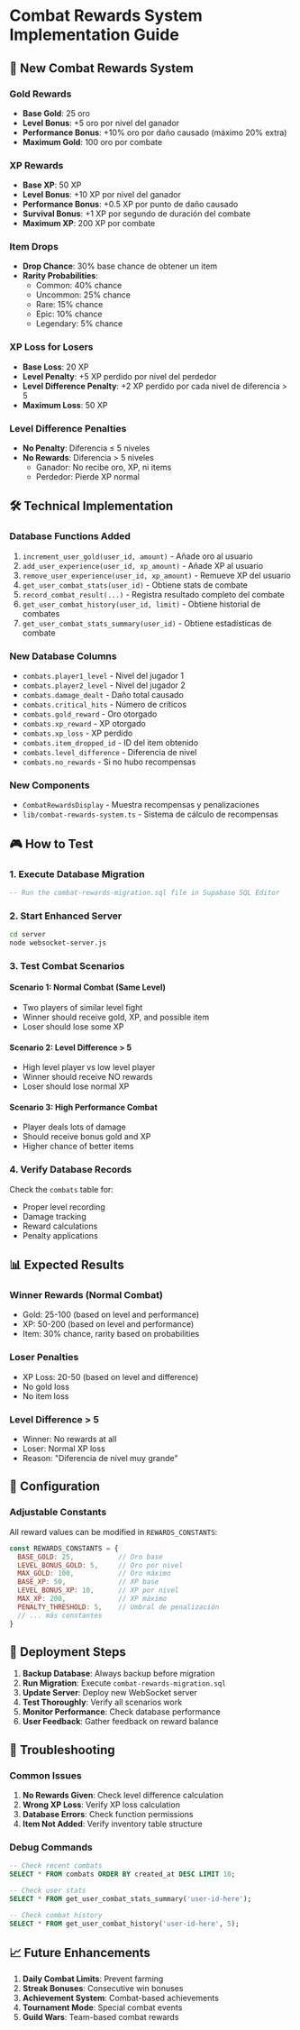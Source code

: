 # Combat Rewards System Implementation Guide

## 🎯 New Combat Rewards System

### Gold Rewards
- **Base Gold**: 25 oro
- **Level Bonus**: +5 oro por nivel del ganador
- **Performance Bonus**: +10% oro por daño causado (máximo 20% extra)
- **Maximum Gold**: 100 oro por combate

### XP Rewards
- **Base XP**: 50 XP
- **Level Bonus**: +10 XP por nivel del ganador
- **Performance Bonus**: +0.5 XP por punto de daño causado
- **Survival Bonus**: +1 XP por segundo de duración del combate
- **Maximum XP**: 200 XP por combate

### Item Drops
- **Drop Chance**: 30% base chance de obtener un item
- **Rarity Probabilities**:
  - Common: 40% chance
  - Uncommon: 25% chance
  - Rare: 15% chance
  - Epic: 10% chance
  - Legendary: 5% chance

### XP Loss for Losers
- **Base Loss**: 20 XP
- **Level Penalty**: +5 XP perdido por nivel del perdedor
- **Level Difference Penalty**: +2 XP perdido por cada nivel de diferencia > 5
- **Maximum Loss**: 50 XP

### Level Difference Penalties
- **No Penalty**: Diferencia ≤ 5 niveles
- **No Rewards**: Diferencia > 5 niveles
  - Ganador: No recibe oro, XP, ni items
  - Perdedor: Pierde XP normal

## 🛠️ Technical Implementation

### Database Functions Added
1. `increment_user_gold(user_id, amount)` - Añade oro al usuario
2. `add_user_experience(user_id, xp_amount)` - Añade XP al usuario
3. `remove_user_experience(user_id, xp_amount)` - Remueve XP del usuario
4. `get_user_combat_stats(user_id)` - Obtiene stats de combate
5. `record_combat_result(...)` - Registra resultado completo del combate
6. `get_user_combat_history(user_id, limit)` - Obtiene historial de combates
7. `get_user_combat_stats_summary(user_id)` - Obtiene estadísticas de combate

### New Database Columns
- `combats.player1_level` - Nivel del jugador 1
- `combats.player2_level` - Nivel del jugador 2
- `combats.damage_dealt` - Daño total causado
- `combats.critical_hits` - Número de críticos
- `combats.gold_reward` - Oro otorgado
- `combats.xp_reward` - XP otorgado
- `combats.xp_loss` - XP perdido
- `combats.item_dropped_id` - ID del item obtenido
- `combats.level_difference` - Diferencia de nivel
- `combats.no_rewards` - Si no hubo recompensas

### New Components
- `CombatRewardsDisplay` - Muestra recompensas y penalizaciones
- `lib/combat-rewards-system.ts` - Sistema de cálculo de recompensas

## 🎮 How to Test

### 1. Execute Database Migration
```sql
-- Run the combat-rewards-migration.sql file in Supabase SQL Editor
```

### 2. Start Enhanced Server
```bash
cd server
node websocket-server.js
```

### 3. Test Combat Scenarios

#### Scenario 1: Normal Combat (Same Level)
- Two players of similar level fight
- Winner should receive gold, XP, and possible item
- Loser should lose some XP

#### Scenario 2: Level Difference > 5
- High level player vs low level player
- Winner should receive NO rewards
- Loser should lose normal XP

#### Scenario 3: High Performance Combat
- Player deals lots of damage
- Should receive bonus gold and XP
- Higher chance of better items

### 4. Verify Database Records
Check the `combats` table for:
- Proper level recording
- Damage tracking
- Reward calculations
- Penalty applications

## 📊 Expected Results

### Winner Rewards (Normal Combat)
- Gold: 25-100 (based on level and performance)
- XP: 50-200 (based on level and performance)
- Item: 30% chance, rarity based on probabilities

### Loser Penalties
- XP Loss: 20-50 (based on level and difference)
- No gold loss
- No item loss

### Level Difference > 5
- Winner: No rewards at all
- Loser: Normal XP loss
- Reason: "Diferencia de nivel muy grande"

## 🔧 Configuration

### Adjustable Constants
All reward values can be modified in `REWARDS_CONSTANTS`:

```javascript
const REWARDS_CONSTANTS = {
  BASE_GOLD: 25,           // Oro base
  LEVEL_BONUS_GOLD: 5,     // Oro por nivel
  MAX_GOLD: 100,           // Oro máximo
  BASE_XP: 50,             // XP base
  LEVEL_BONUS_XP: 10,      // XP por nivel
  MAX_XP: 200,             // XP máximo
  PENALTY_THRESHOLD: 5,    // Umbral de penalización
  // ... más constantes
}
```

## 🚀 Deployment Steps

1. **Backup Database**: Always backup before migration
2. **Run Migration**: Execute `combat-rewards-migration.sql`
3. **Update Server**: Deploy new WebSocket server
4. **Test Thoroughly**: Verify all scenarios work
5. **Monitor Performance**: Check database performance
6. **User Feedback**: Gather feedback on reward balance

## 🐛 Troubleshooting

### Common Issues
1. **No Rewards Given**: Check level difference calculation
2. **Wrong XP Loss**: Verify XP loss calculation
3. **Database Errors**: Check function permissions
4. **Item Not Added**: Verify inventory table structure

### Debug Commands
```sql
-- Check recent combats
SELECT * FROM combats ORDER BY created_at DESC LIMIT 10;

-- Check user stats
SELECT * FROM get_user_combat_stats_summary('user-id-here');

-- Check combat history
SELECT * FROM get_user_combat_history('user-id-here', 5);
```

## 📈 Future Enhancements

1. **Daily Combat Limits**: Prevent farming
2. **Streak Bonuses**: Consecutive win bonuses
3. **Achievement System**: Combat-based achievements
4. **Tournament Mode**: Special combat events
5. **Guild Wars**: Team-based combat rewards
